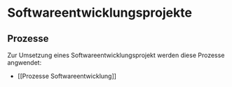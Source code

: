 # Softwareentwicklungsprojekte

## Prozesse

Zur Umsetzung eines Softwareentwicklungsprojekt werden diese Prozesse angwendet:

* [[Prozesse Softwareentwicklung]]